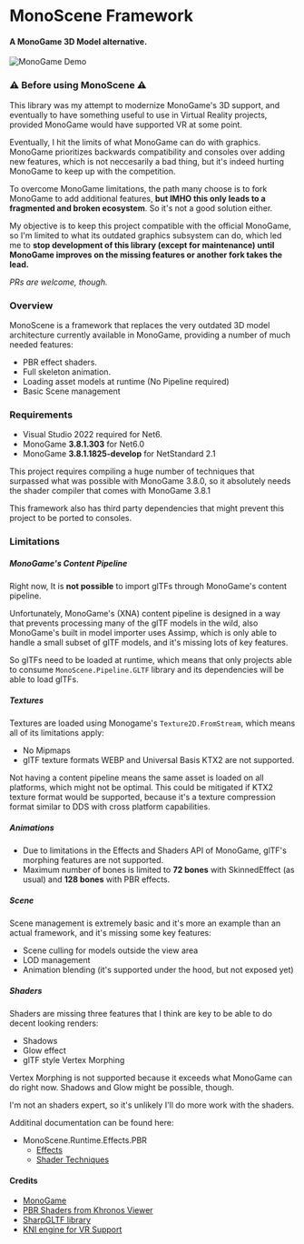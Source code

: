 ﻿# MonoScene Framework
#### A MonoGame 3D Model alternative.

![MonoGame Demo](MonoGameDemoPBR.jpg)

### ⚠️ Before using MonoScene ⚠️

This library was my attempt to modernize MonoGame's 3D support, and eventually to have
something useful to use in Virtual Reality projects, provided MonoGame would have supported
VR at some point.

Eventually, I hit the limits of what MonoGame can do with graphics. MonoGame prioritizes
backwards compatibility and consoles over adding new features, which is not neccesarily
a bad thing, but it's indeed hurting MonoGame to keep up with the competition.

To overcome MonoGame limitations, the path many choose is to fork MonoGame to add additional
features, __but IMHO this only leads to a fragmented and broken ecosystem__. So it's not
a good solution either.

My objective is to keep this project compatible with the official MonoGame, so I'm limited
to what its outdated graphics subsystem can do, which led me to __stop development of this
library (except for maintenance) until MonoGame improves on the missing features or
another fork takes the lead.__

_PRs are welcome, though._

### Overview

MonoScene is a framework that replaces the very outdated 3D model architecture
currently available in MonoGame, providing a number of much needed features:

- PBR effect shaders.
- Full skeleton animation.
- Loading asset models at runtime (No Pipeline required)
- Basic Scene management

### Requirements

- Visual Studio 2022 required for Net6.
- MonoGame __3.8.1.303__ for Net6.0
- MonoGame __3.8.1.1825-develop__ for NetStandard 2.1

This project requires compiling a huge number of techniques that surpassed what was possible
with MonoGame 3.8.0, so it absolutely needs the shader compiler that comes with MonoGame 3.8.1

This framework also has third party dependencies that might prevent this project
to be ported to consoles.

### Limitations

##### MonoGame's Content Pipeline

Right now, It is **not possible** to import glTFs through MonoGame's content pipeline.

Unfortunately, MonoGame's (XNA) content pipeline is designed in a way that prevents processing many of
the glTF models in the wild, also MonoGame's built in model importer uses Assimp, which is only able
to handle a small subset of glTF models, and it's missing lots of key features.

So glTFs need to be loaded at runtime, which means that only projects able to consume `MonoScene.Pipeline.GLTF`
library and its dependencies will be able to load glTFs.

##### Textures

Textures are loaded using Monogame's `Texture2D.FromStream`, which means all of its limitations apply:
- No Mipmaps
- glTF texture formats WEBP and Universal Basis KTX2 are not supported.

Not having a content pipeline means the same asset is loaded on all platforms, which might not be optimal.
This could be mitigated if KTX2 texture format would be supported, because it's a texture compression
format similar to DDS with cross platform capabilities.

##### Animations

- Due to limitations in the Effects and Shaders API of MonoGame, glTF's morphing features are not supported.
- Maximum number of bones is limited to __72 bones__ with SkinnedEffect (as usual) and __128 bones__ with PBR effects.

##### Scene

Scene management is extremely basic and it's more an example than an actual framework, and it's missing some key features:
- Scene culling for models outside the view area
- LOD management
- Animation blending (it's supported under the hood, but not exposed yet)

##### Shaders

Shaders are missing three features that I think are key to be able to do decent looking renders:
- Shadows
- Glow effect
- glTF style Vertex Morphing

Vertex Morphing is not supported because it exceeds what MonoGame can do right now.
Shadows and Glow might be possible, though.

I'm not an shaders expert, so it's unlikely I'll do more work with the shaders.

Additinal documentation can be found here:
- MonoScene.Runtime.Effects.PBR
  - [Effects](src/MonoScene.Runtime.Effects.PBR/README.MD)
  - [Shader Techniques](src/MonoScene.Runtime.Effects.PBR/Effects/Shaders/Techniques.MD)

#### Credits

- [MonoGame](https://github.com/MonoGame/MonoGame)
- [PBR Shaders from Khronos Viewer](https://github.com/KhronosGroup/glTF-Sample-Viewer)
- [SharpGLTF library](https://github.com/vpenades/SharpGLTF)
- [KNI engine for VR Support](https://github.com/kniengine/kni/)